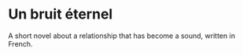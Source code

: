 # Un bruit éternel 

A short novel about a relationship that has become a sound, written in French.

